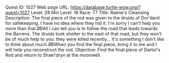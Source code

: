 Quest ID: 1027
Web page URL: https://database.turtle-wow.org/?quest=1027
Level: 28
Min Level: 18
Race: 77
Title: Raene's Cleansing
Description: The final piece of the rod was given to the druids of Dor'danil for safekeeping. I have no idea where they hid it. I'm sorry I can't help you more than that.$B$BAll I can tell you is to follow the road that leads towards the Barrens. The druids took shelter to the east of that road, but they won't be of much help to you: they were killed recently... it's something I don't like to think about much.$B$BWhen you find the final piece, bring it to me and I will help you reconstruct the rod.
Objective: Find the final piece of Dartol's Rod and return to Shael'dryn at the moonwell.

